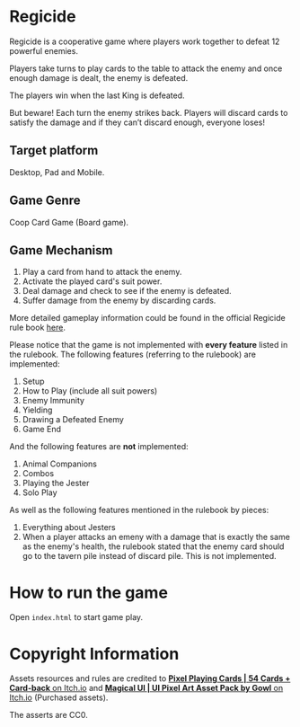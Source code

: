 # Regicide

Regicide is a cooperative game where players work 
together to defeat 12 powerful enemies. 

Players take turns to play cards to the table to attack the 
enemy and once enough damage is dealt, the enemy is defeated. 

The players win when the last King is defeated. 

But beware! Each turn the enemy 
strikes back. Players will discard cards to satisfy the 
damage and if they can’t discard enough, everyone 
loses!

## Target platform
Desktop, Pad and Mobile.

## Game Genre
Coop Card Game (Board game).

## Game Mechanism
1. Play a card from hand to attack the enemy.
2. Activate the played card's suit power.
3. Deal damage and check to see if the enemy is defeated.
4. Suffer damage from the enemy by discarding cards.


More detailed gameplay information could be found in the official Regicide rule book [here](https://www.regicidegame.com/site_files/33132/upload_files/RegicideRulesA4.pdf).

Please notice that the game is not implemented with **every feature** listed in the rulebook. 
The following features (referring to the rulebook) are implemented:
1. Setup
2. How to Play (include all suit powers)
3. Enemy Immunity
4. Yielding
5. Drawing a Defeated Enemy
6. Game End

And the following features are **not** implemented:
1. Animal Companions
2. Combos
3. Playing the Jester
4. Solo Play

As well as the following features mentioned in the rulebook by pieces:
1. Everything about Jesters
2. When a player attacks an emeny with a damage that is exactly the same as the enemy's health, the rulebook stated that the enemy card should go to the tavern pile instead of discard pile. This is not implemented.


# How to run the game
Open `index.html` to start game play.


# Copyright Information
Assets resources and rules are credited to [**Pixel Playing Cards | 54 Cards + Card-back** on Itch.io](https://zxyonitch.itch.io/pixel-playing-cards-52-cards-card-back) and [**Magical UI | UI Pixel Art Asset Pack by Gowl** on Itch.io](https://gowldev.itch.io/ui-paper) (Purchased assets).


The asserts are CC0.